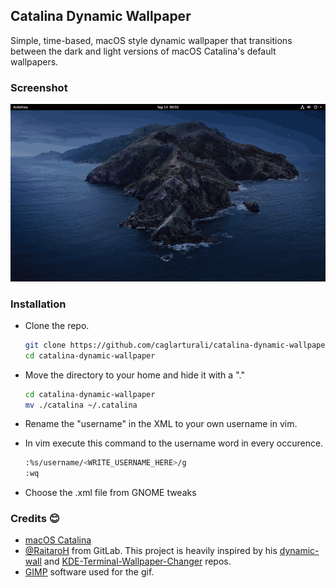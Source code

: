 ## Catalina Dynamic Wallpaper

Simple, time-based, macOS style dynamic wallpaper that transitions between the dark and light versions of macOS Catalina's default wallpapers.

### Screenshot

![](screenshots/catalina.gif)

### Installation

- Clone the repo.

  ```bash
  git clone https://github.com/caglarturali/catalina-dynamic-wallpaper.git
  cd catalina-dynamic-wallpaper
  ```

- Move the directory to your home and hide it with a "."

   ```bash
   cd catalina-dynamic-wallpaper
   mv ./catalina ~/.catalina
   ```
- Rename the "username" in the XML to your own username in vim.

- In vim execute this command to the username word in every occurence.

  ```bash
  :%s/username/<WRITE_USERNAME_HERE>/g
  :wq
  ```
- Choose the .xml file from GNOME tweaks

### Credits :blush:

- [macOS Catalina](https://www.apple.com/macos/catalina-preview/)
- [@RaitaroH](https://gitlab.com/RaitaroH) from GitLab. This project is heavily inspired by his [dynamic-wall](https://gitlab.com/RaitaroH/dynamic-wall) and [KDE-Terminal-Wallpaper-Changer](https://gitlab.com/RaitaroH/KDE-Terminal-Wallpaper-Changer) repos.
- [GIMP](https://www.gimp.org/) software used for the gif.

